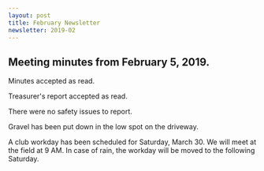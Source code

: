 ```yaml
---
layout: post
title: February Newsletter
newsletter: 2019-02
---
```

## Meeting minutes from February 5, 2019.

Minutes accepted as read.

Treasurer's report accepted as read.

There were no safety issues to report.

Gravel has been put down in the low spot on the driveway.

A club workday has been scheduled for Saturday, March 30. We will meet at the
field at 9 AM. In case of rain, the workday will be moved to the following
Saturday.
